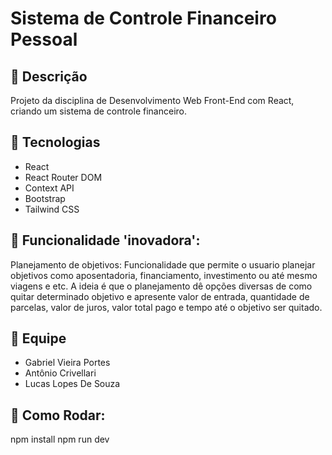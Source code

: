 # Sistema de Controle Financeiro Pessoal

## 🎯 Descrição
Projeto da disciplina de Desenvolvimento Web Front-End com React, criando um sistema de controle financeiro.

## 🚀 Tecnologias
- React
- React Router DOM
- Context API
- Bootstrap
- Tailwind CSS

## 🧩 Funcionalidade 'inovadora':
Planejamento de objetivos:
Funcionalidade que permite o usuario planejar objetivos como aposentadoria, financiamento, investimento ou até mesmo viagens e etc. A ideia é que o planejamento dê opções diversas de como quitar determinado objetivo e apresente valor de entrada, quantidade de parcelas, valor de juros, valor total pago e tempo até o objetivo ser quitado.

## 👥 Equipe
- Gabriel Vieira Portes
- Antônio Crivellari
- Lucas Lopes De Souza

## 📌 Como Rodar:
npm install
npm run dev